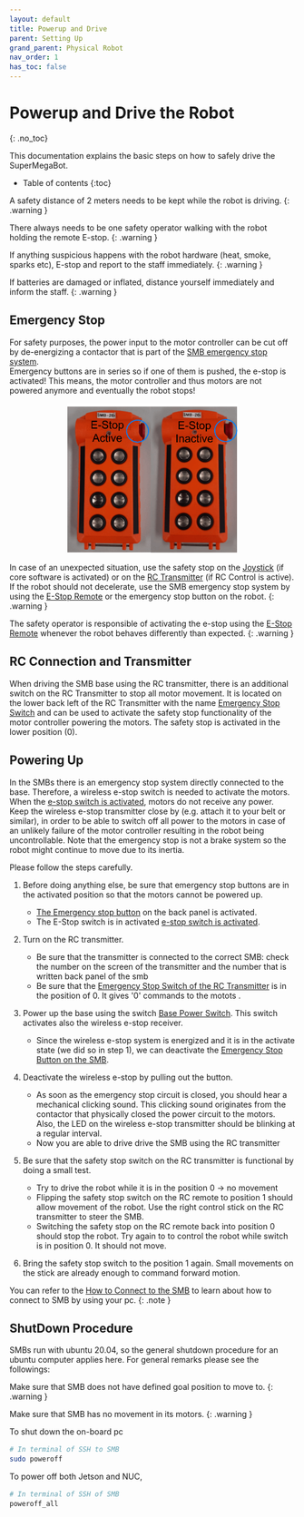 ```yaml
---
layout: default
title: Powerup and Drive
parent: Setting Up
grand_parent: Physical Robot
nav_order: 1
has_toc: false
---
```


# Powerup and Drive the Robot
{: .no_toc}

This documentation explains the basic steps on how to safely drive the SuperMegaBot.

* Table of contents
{:toc}


A safety distance of 2 meters needs to be kept while the robot is driving.
{: .warning }

There always needs to be one safety operator walking with the robot holding the remote E-stop.
{: .warning }

If anything suspicious happens with the robot hardware (heat, smoke, sparks etc), E-stop and report to the staff immediately.
{: .warning }

If batteries are damaged or inflated, distance yourself immediately and inform the staff.
{: .warning }

## Emergency Stop
For safety purposes, the power input to the motor controller can be cut off by de-energizing a contactor that is part of the [SMB emergency stop system](https://unlimited.ethz.ch/display/ROBOTX/SMB+Emergency+Stop+System).\
Emergency buttons are in series so if one of them is pushed, the e-stop is activated! This means, the motor controller and thus motors are not powered anymore and eventually the robot stops! 
<p align="center">
  <img style="right;"  src="../../images/E-Stop.png" width="300" title="Remote Emergency Stop">
</p>

In case of an unexpected situation, use the safety stop on the [Joystick](../../images/JoyStick.png) (if core software is activated) or on the [RC Transmitter](../images/RCTransmitter.png) (if RC Control is active). If the robot should not decelerate, use the SMB emergency stop system by using the [E-Stop Remote](../..images/E-Stop.png) or the emergency stop button on the robot.
{: .warning }

The safety operator is responsible of activating the e-stop using the [E-Stop Remote](../../images/E-Stop.png) whenever the robot behaves differently than expected. 
{: .warning }

## RC Connection and Transmitter
When driving the SMB base using the RC transmitter, there is an additional switch on the RC Transmitter to stop all motor movement. It is located on the lower back left of the RC Transmitter with the name [Emergency Stop Switch](../../images/RCTransmitter.png) and can be used to activate the safety stop functionality of the motor controller powering the motors. The safety stop is activated in the lower position (0).


## Powering Up 

In the SMBs there is an emergency stop system directly connected to the base. Therefore, a wireless e-stop switch is needed to activate the motors. When the [e-stop switch is activated](../../images/E-Stop.png), motors do not receive any power.\
Keep the wireless e-stop transmitter close by (e.g. attach it to your belt or similar), in order to be able to switch off all power to the motors in case of an unlikely failure of the motor controller resulting in the robot being uncontrollable. Note that the emergency stop is not a brake system so the robot might continue to move due to its inertia.


Please follow the steps carefully.

1. Before doing anything else, be sure that emergency stop buttons are in the activated position so that the motors cannot be powered up.
   * [The Emergency stop button](../../images/SMB_Backpanel.png) on the back panel is activated.
   * The E-Stop switch is in activated [e-stop switch is activated](../../images/E-Stop.png).
  
2. Turn on the RC transmitter.
   * Be sure that the transmitter is connected to the correct SMB: check the number on the screen of the transmitter and the number that is written back panel of the smb 
   * Be sure that the [Emergency Stop Switch of the RC Transmitter](../../images/RCTransmitter.png)  is in the position of 0. It gives '0' commands to the motots . 

3. Power up the base using the switch [Base Power Switch](../../images/SMB_Backpanel.png). This switch activates also the wireless e-stop receiver.
   * Since the wireless e-stop system is energized and it is in the activate state (we did so in step 1), we can deactivate the [Emergency Stop Button on the SMB](../../images/SMB_Backpanel.png). 
  
4. Deactivate the wireless e-stop by pulling out the button.
    * As soon as the emergency stop circuit is closed, you should hear a mechanical clicking sound. This clicking sound originates from the contactor that physically closed the power circuit to the motors. Also, the LED on the wireless e-stop transmitter should be blinking at a regular interval. 
    * Now you are able to drive drive the SMB using the RC transmitter
  
5. Be sure that the safety stop switch on the RC transmitter is functional by doing a small test.
    * Try to drive the robot while it is in the position 0 -> no movement 
    * Flipping the safety stop switch on the RC remote to position 1 should allow movement of the robot. Use the right control stick on the RC transmitter to steer the SMB. 
    * Switching the safety stop on the RC remote back into position 0 should stop the robot. Try again to to control the robot while switch is in position 0. It should not move. 
6. Bring the safety stop switch to the position 1 again. Small movements on the stick are already enough to command forward motion. 


You can refer to the [How to Connect to the SMB](connect-to-robot.md) to learn about how to connect to SMB by using your pc. 
{: .note }

## ShutDown Procedure
SMBs run with ubuntu 20.04, so the general shutdown procedure for an ubuntu computer applies here. For general remarks please see the followings:

Make sure that SMB does not have defined goal position to move to.
{: .warning }

Make sure that SMB has no movement in its motors.
{: .warning }

To shut down the on-board pc 
```bash
# In terminal of SSH to SMB
sudo poweroff
```

To power off both Jetson and NUC,
```bash
# In terminal of SSH of SMB
poweroff_all
```

